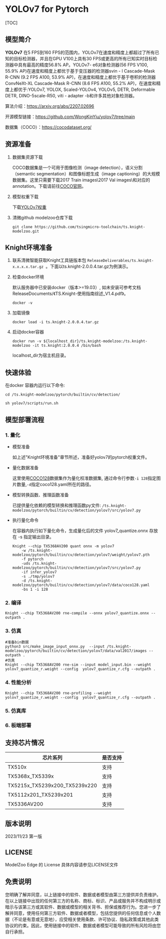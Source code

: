 # YOLOv7 for Pytorch

<!--命名规则 {model_name}-{dataset}-{framework}-->

[TOC]

## 模型简介

**YOLOv7** 在5 FPS到160 FPS的范围内，YOLOv7在速度和精度上都超过了所有已知的目标检测器，并且在GPU V100上具有30 FPS或更高的所有已知实时目标检测器中具有最高的精度56.8% AP。YOLOv7- e6对象检测器(56 FPS V100, 55.9% AP)在速度和精度上都优于基于变压器的检测器svin - l Cascade-Mask R-CNN (9.2 FPS A100, 53.9% AP)，在速度和精度上都优于基于卷积的检测器ConvNeXt-XL Cascade-Mask R-CNN (8.6 FPS A100, 55.2% AP)，在速度和精度上都优于:YOLOv7, YOLOX, Scaled-YOLOv4, YOLOv5, DETR, Deformable DETR, DINO-5scale-R50, viti - adapter -b和许多其他对象检测器。

<!--可选-->
算法介绍：https://arxiv.org/abs/2207.02696

开源模型链接：https://github.com/WongKinYiu/yolov7/tree/main

数据集（COCO）：https://cocodataset.org/

## 资源准备

1. 数据集资源下载

	COCO数据集是一个可用于图像检测（image detection），语义分割（semantic segmentation）和图像标题生成（image captioning）的大规模数据集。这里只需要下载2017 Train images\2017 Val images\和对应的annotation。下载请前往[COCO官网](https://cocodataset.org/)。

2. 模型权重下载

	下载[YOLOv7权重](https://github.com/WongKinYiu/yolov7/releases/download/v0.1/yolov7.pt)

3. 清微github modelzoo仓库下载

	```git clone https://github.com/tsingmicro-toolchain/ts.knight-modelzoo.git```

## Knight环境准备

1. 联系清微智能获取Knight工具链版本包 ```ReleaseDeliverables/ts.knight-x.x.x.x.tar.gz ```。下面以ts.knight-2.0.0.4.tar.gz为例演示。

2. 检查docker环境

	​默认服务器中已安装docker（版本>=19.03）, 如未安装可参考文档ReleaseDocuments/《TS.Knight-使用指南综述_V1.4.pdf》。
	
	```
	docker -v   
	```

3. 加载镜像
	
	```
	docker load -i ts.knight-2.0.0.4.tar.gz
	```

4. 启动docker容器

	```
	docker run -v ${localhost_dir}/ts.knight-modelzoo:/ts.knight-modelzoo -it ts.knight:2.0.0.4 /bin/bash
	```
	
	localhost_dir为宿主机目录。

## 快速体验

在docker 容器内运行以下命令:

```
cd /ts.knight-modelzoo/pytorch/builtin/cv/detection/
```

```
sh yolov7/scripts/run.sh
```

## 模型部署流程

### 1. 量化

-   模型准备
	
	如上述"Knight环境准备"章节所述，准备好yolov7的pytorch权重文件。
	

-   量化数据准备

    这里使用[COCO128](https://github.com/ultralytics/yolov5/releases/download/v1.0/coco128_with_yaml.zip)数据集作为量化校准数据集, 通过命令行参数```-i 128```指定图片数量,```-d```指定coco128.yaml所在的路径。

-   模型转换函数、推理函数准备
	
	已提供量化依赖的模型转换和推理函数py文件: ```/ts.knight-modelzoo/pytorch/builtin/cv/detection/yolov7/src/yolov7.py```

-   执行量化命令

	在容器内执行如下量化命令，生成量化后的文件 yolov7_quantize.onnx 存放在 -s 指定输出目录。

    	Knight --chip TX5368AV200 quant onnx -m yolov7 
    		-w /ts.knight-modelzoo/pytorch/builtin/cv/detection/yolov7/weight/yolov7.pth 
    		-f pytorch 
    		-uds /ts.knight-modelzoo/pytorch/builtin/cv/detection/yolov7/src/yolov7.py 
    		-if infer_yolov7
			-s ./tmp/yolov7
    		-d /ts.knight-modelzoo/pytorch/builtin/cv/detection/yolov7/data/coco128.yaml
    		-bs 1 -i 128


### 2. 编译


    Knight --chip TX5368AV200 rne-compile --onnx yolov7_quantize.onnx --outpath .


### 3. 仿真

    #准备bin数据
    python3 src/make_image_input_onnx.py  --input /ts.knight-modelzoo/pytorch/builtin/cv/detection/yolov7/data/val2017/images --outpath . 
    #仿真
    Knight --chip TX5368AV200 rne-sim --input model_input.bin --weight yolov7_quantize_r.weight --config  yolov7_quantize_r.cfg --outpath .

### 4. 性能分析

```
Knight --chip TX5368AV200 rne-profiling --weight yolov7_quantize_r.weight --config  yolov7_quantize_r.cfg --outpath .
```

### 5. 仿真库

### 6. 板端部署



## 支持芯片情况

| 芯片系列                                          | 是否支持 |
| ------------------------------------------------ | ------- |
| TX510x                                           | 支持     |
| TX5368x_TX5339x                                  | 支持     |
| TX5215x_TX5239x200_TX5239x220 | 支持     |
| TX5112x201_TX5239x201                            | 支持     |
| TX5336AV200                                      | 支持     |



## 版本说明

2023/11/23  第一版



## LICENSE

ModelZoo Edge 的 License 具体内容请参见LICENSE文件

## 免责说明

您明确了解并同意，以上链接中的软件、数据或者模型由第三方提供并负责维护。在以上链接中出现的任何第三方的名称、商标、标识、产品或服务并不构成明示或暗示与该第三方或其软件、数据或模型的相关背书、担保或推荐行为。您进一步了解并同意，使用任何第三方软件、数据或者模型，包括您提供的任何信息或个人数据（不论是有意或无意地），应受相关使用条款、许可协议、隐私政策或其他此类协议的约束。因此，使用链接中的软件、数据或者模型可能导致的所有风险将由您自行承担。



